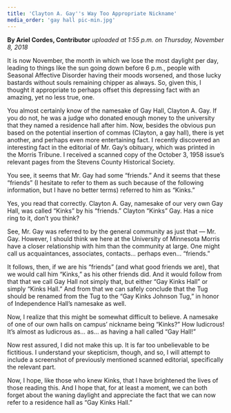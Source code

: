 ```yaml
---
title: 'Clayton A. Gay''s Way Too Appropriate Nickname'
media_order: 'gay hall pic-min.jpg'
---
```


**By Ariel Cordes, Contributor** _uploaded at 1:55 p.m. on Thursday, November 8, 2018_

It is now November, the month in which we lose the most daylight per day, leading to things like the sun going down before 6 p.m., people with Seasonal Affective Disorder having their moods worsened, and those lucky bastards without souls remaining chipper as always. So, given this, I thought it appropriate to perhaps offset this depressing fact with an amazing, yet no less true, one. 

You almost certainly know of the namesake of Gay Hall, Clayton A. Gay. If you do not, he was a judge who donated enough money to the university that they named a residence hall after him. Now, besides the obvious pun based on the potential insertion of commas (Clayton, a gay hall), there is yet another, and perhaps even more entertaining fact. I recently discovered an interesting fact in the editorial of Mr. Gay’s obituary, which was printed in the Morris Tribune. I received a scanned copy of the October 3, 1958 issue’s relevant pages from the Stevens County Historical Society. 

You see, it seems that Mr. Gay had some “friends.” And it seems that these “friends” (I hesitate to refer to them as such because of the following information, but I have no better terms) referred to him as “Kinks.” 

Yes, you read that correctly. Clayton A. Gay, namesake of our very own Gay Hall, was called “Kinks” by his “friends.” Clayton “Kinks” Gay. Has a nice ring to it, don’t you think? 

See, Mr. Gay was referred to by the general community as just that — Mr. Gay. However, I should think we here at the University of Minnesota Morris have a closer relationship with him than the community at large. One might call us acquaintances, associates, contacts… perhaps even… “friends.” 

It follows, then, if we are his “friends” (and what good friends we are), that we would call him “Kinks,” as his other friends did. And it would follow from that that we call Gay Hall not simply that, but either “Gay Kinks Hall” or simply “Kinks Hall.” And from that we can safely conclude that the Tug should be renamed from the Tug to the “Gay Kinks Johnson Tug,” in honor of Independence Hall’s namesake as well. 

Now, I realize that this might be somewhat difficult to believe. A namesake of one of our own halls on campus’ nickname being “Kinks?” How ludicrous! It’s almost as ludicrous as… as… as having a hall called “Gay Hall!”

Now rest assured, I did not make this up. It is far too unbelievable to be fictitious. I understand your skepticism, though, and so, I will attempt to include a screenshot of previously mentioned scanned editorial, specifically the relevant part.

Now, I hope, like those who knew Kinks, that I have brightened the lives of those reading this. And I hope that, for at least a moment, we can both forget about the waning daylight and appreciate the fact that we can now refer to a residence hall as “Gay Kinks Hall.”